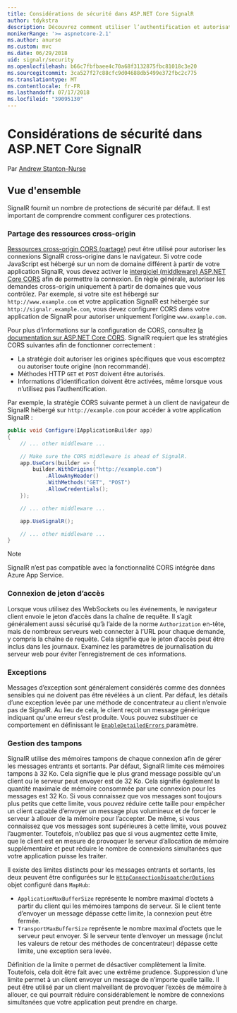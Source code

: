 ```yaml
---
title: Considérations de sécurité dans ASP.NET Core SignalR
author: tdykstra
description: Découvrez comment utiliser l’authentification et autorisation dans ASP.NET Core SignalR.
monikerRange: '>= aspnetcore-2.1'
ms.author: anurse
ms.custom: mvc
ms.date: 06/29/2018
uid: signalr/security
ms.openlocfilehash: b66c7fbfbaee4c70a68f3132875fbc81018c3e20
ms.sourcegitcommit: 3ca527f27c88cfc9d04688db5499e372fbc2c775
ms.translationtype: MT
ms.contentlocale: fr-FR
ms.lasthandoff: 07/17/2018
ms.locfileid: "39095130"
---
```

# <a name="security-considerations-in-aspnet-core-signalr"></a>Considérations de sécurité dans ASP.NET Core SignalR

Par [Andrew Stanton-Nurse](https://twitter.com/anurse)

## <a name="overview"></a>Vue d'ensemble

SignalR fournit un nombre de protections de sécurité par défaut. Il est important de comprendre comment configurer ces protections.

### <a name="cross-origin-resource-sharing"></a>Partage des ressources cross-origin

[Ressources cross-origin CORS (partage)](https://en.wikipedia.org/wiki/Cross-origin_resource_sharing) peut être utilisé pour autoriser les connexions SignalR cross-origine dans le navigateur. Si votre code JavaScript est hébergé sur un nom de domaine différent à partir de votre application SignalR, vous devez activer le [intergiciel (middleware) ASP.NET Core CORS](xref:security/cors) afin de permettre la connexion. En règle générale, autoriser les demandes cross-origin uniquement à partir de domaines que vous contrôlez. Par exemple, si votre site est hébergé sur `http://www.example.com` et votre application SignalR est hébergée sur `http://signalr.example.com`, vous devez configurer CORS dans votre application de SignalR pour autoriser uniquement l’origine `www.example.com`.

Pour plus d’informations sur la configuration de CORS, consultez [la documentation sur ASP.NET Core CORS](xref:security/cors). SignalR requiert que les stratégies CORS suivantes afin de fonctionner correctement :

* La stratégie doit autoriser les origines spécifiques que vous escomptez ou autoriser toute origine (non recommandé).
* Méthodes HTTP `GET` et `POST` doivent être autorisés.
* Informations d’identification doivent être activées, même lorsque vous n’utilisez pas l’authentification.

Par exemple, la stratégie CORS suivante permet à un client de navigateur de SignalR hébergé sur `http://example.com` pour accéder à votre application SignalR :

```csharp
public void Configure(IApplicationBuilder app)
{
    // ... other middleware ...

    // Make sure the CORS middleware is ahead of SignalR.
    app.UseCors(builder => {
        builder.WithOrigins("http://example.com")
            .AllowAnyHeader()
            .WithMethods("GET", "POST")
            .AllowCredentials();
    });

    // ... other middleware ...

    app.UseSignalR();

    // ... other middleware ...
}
```

> [!NOTE]
> SignalR n’est pas compatible avec la fonctionnalité CORS intégrée dans Azure App Service.

### <a name="access-token-logging"></a>Connexion de jeton d’accès

Lorsque vous utilisez des WebSockets ou les événements, le navigateur client envoie le jeton d’accès dans la chaîne de requête. Il s’agit généralement aussi sécurisé qu’à l’aide de la norme `Authorization` en-tête, mais de nombreux serveurs web connecter à l’URL pour chaque demande, y compris la chaîne de requête. Cela signifie que le jeton d’accès peut être inclus dans les journaux. Examinez les paramètres de journalisation du serveur web pour éviter l’enregistrement de ces informations.

### <a name="exceptions"></a>Exceptions

Messages d’exception sont généralement considérés comme des données sensibles qui ne doivent pas être révélées à un client. Par défaut, les détails d’une exception levée par une méthode de concentrateur au client n’envoie pas de SignalR. Au lieu de cela, le client reçoit un message générique indiquant qu'une erreur s’est produite. Vous pouvez substituer ce comportement en définissant le [ `EnableDetailedErrors` ](xref:signalr/configuration#configure-server-options) paramètre.

### <a name="buffer-management"></a>Gestion des tampons

SignalR utilise des mémoires tampons de chaque connexion afin de gérer les messages entrants et sortants. Par défaut, SignalR limite ces mémoires tampons à 32 Ko. Cela signifie que le plus grand message possible qu'un client ou le serveur peut envoyer est de 32 Ko. Cela signifie également la quantité maximale de mémoire consommée par une connexion pour les messages est 32 Ko. Si vous connaissez que vos messages sont toujours plus petits que cette limite, vous pouvez réduire cette taille pour empêcher un client capable d’envoyer un message plus volumineux et de forcer le serveur à allouer de la mémoire pour l’accepter. De même, si vous connaissez que vos messages sont supérieures à cette limite, vous pouvez l’augmenter. Toutefois, n’oubliez pas que si vous augmentez cette limite, que le client est en mesure de provoquer le serveur d’allocation de mémoire supplémentaire et peut réduire le nombre de connexions simultanées que votre application puisse les traiter.

Il existe des limites distincts pour les messages entrants et sortants, les deux peuvent être configurées sur le [ `HttpConnectionDispatcherOptions` ](xref:signalr/configuration#configure-server-options) objet configuré dans `MapHub`:

* `ApplicationMaxBufferSize` représente le nombre maximal d’octets à partir du client qui les mémoires tampons de serveur. Si le client tente d’envoyer un message dépasse cette limite, la connexion peut être fermée.
* `TransportMaxBufferSize` représente le nombre maximal d’octets que le serveur peut envoyer. Si le serveur tente d’envoyer un message (inclut les valeurs de retour des méthodes de concentrateur) dépasse cette limite, une exception sera levée.

Définition de la limite `0` permet de désactiver complètement la limite. Toutefois, cela doit être fait avec une extrême prudence. Suppression d’une limite permet à un client envoyer un message de n’importe quelle taille. Il peut être utilisé par un client malveillant de provoquer l’excès de mémoire à allouer, ce qui pourrait réduire considérablement le nombre de connexions simultanées que votre application peut prendre en charge.
